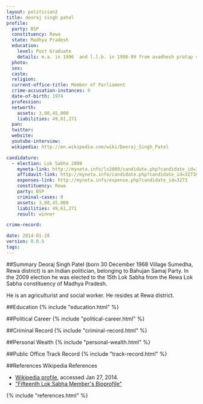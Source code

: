 ```yaml
---
layout: politician2
title: deoraj singh patel
profile: 
  party: BSP
  constituency: Rewa
  state: Madhya Pradesh
  education: 
    level: Post Graduate
    details: m.a. in 1996  and l.l.b. in 1998-99 from avadhesh pratap singh university rewa
  photo: 
  sex: 
  caste: 
  religion: 
  current-office-title: Member of Parliament
  crime-accusation-instances: 0
  date-of-birth: 1974
  profession: 
  networth: 
    assets: 3,08,45,000
    liabilities: 49,61,271
  pan: 
  twitter: 
  website: 
  youtube-interview: 
  wikipedia: http://en.wikipedia.com/wiki/Deoraj_Singh_Patel

candidature: 
  - election: Lok Sabha 2009
    myneta-link: http://myneta.info/ls2009/candidate.php?candidate_id=3273
    affidavit-link: http://myneta.info/candidate.php?candidate_id=3273&scan=original
    expenses-link: http://myneta.info/expense.php?candidate_id=3273
    constituency: Rewa 
    party: BSP
    criminal-cases: 0
    assets: 3,08,45,000
    liabilities: 49,61,271
    result: winner 

crime-record: 

date: 2014-01-28
version: 0.0.5
tags: 
---
```

##Summary
Deoraj Singh Patel (born 30 December 1968 Village Sumedha, Rewa district) is an Indian politician, belonging to Bahujan Samaj Party. In the 2009 election he was elected to the 15th Lok Sabha from the Rewa Lok Sabha constituency of Madhya Pradesh.

He is an agriculturist and social worker. He resides at Rewa district.


##Education
{% include "education.html" %}


##Political Career
{% include "political-career.html" %}


##Criminal Record
{% include "criminal-record.html" %}


##Personal Wealth
{% include "personal-wealth.html" %}


##Public Office Track Record
{% include "track-record.html" %}


##References
Wikipedia References
- [Wikipedia profile]({{page.profile.wikipedia}}), accessed Jan 27, 2014.
- ["Fifteenth Lok Sabha Member's Bioprofile"][wiki1]

[wiki1]: http://164.100.47.132/LssNew/Members/Biography.aspx?mpsno=4511


{% include "references.html" %}